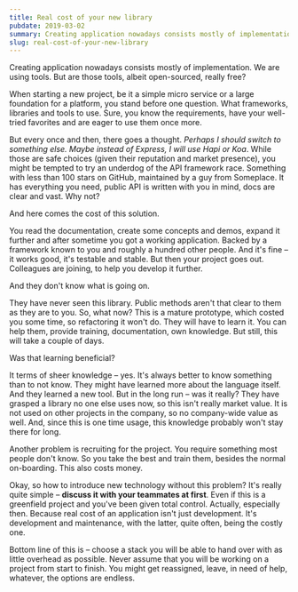 ```yaml
---
title: Real cost of your new library
pubdate: 2019-03-02
summary: Creating application nowadays consists mostly of implementation. We are using tools. But are those tools, albeit open-sourced, really free?
slug: real-cost-of-your-new-library 
---
```

Creating application nowadays consists mostly of implementation. We are using tools. But are those tools, albeit open-sourced, really free?

When starting a new project, be it a simple micro service or a large foundation for a platform, you stand before one question. What frameworks, libraries and tools to use. Sure, you know the requirements, have your well-tried favorites and are eager to use them once more.

But every once and then, there goes a thought. *Perhaps I should switch to something else. Maybe instead of Express, I will use Hapi or Koa*. While those are safe choices (given their reputation and market presence), you might be tempted to try an underdog of the API framework race. Something with less than 100 stars on GitHub, maintained by a guy from Someplace. It has everything you need, public API is written with you in mind, docs are clear and vast. Why not?

And here comes the cost of this solution.

You read the documentation, create some concepts and demos, expand it further and after sometime you got a working application. Backed by a framework known to you and roughly a hundred other people. And it's fine – it works good, it's testable and stable. But then your project goes out. Colleagues are joining, to help you develop it further.

And they don't know what is going on.

They have never seen this library. Public methods aren't that clear to them as they are to you. So, what now? This is a mature prototype, which costed you some time, so refactoring it won't do. They will have to learn it. You can help them, provide training, documentation, own knowledge. But still, this will take a couple of days.

Was that learning beneficial?

It terms of sheer knowledge – yes. It's always better to know something than to not know. They might have learned more about the language itself. And they learned a new tool. But in the long run – was it really? They have grasped a library no one else uses now, so this isn't really market value. It is not used on other projects in the company, so no company-wide value as well. And, since this is one time usage, this knowledge probably won't stay there for long.

Another problem is recruiting for the project. You require something most people don't know. So you take the best and train them, besides the normal on-boarding. This also costs money.

Okay, so how to introduce new technology without this problem? It's really quite simple – **discuss it with your teammates at first**. Even if this is a greenfield project and you've been given total control. Actually, especially then. Because real cost of an application isn't just development. It's development and maintenance, with the latter, quite often, being the costly one.

Bottom line of this is – choose a stack you will be able to hand over with as little overhead as possible. Never assume that you will be working on a project from start to finish. You might get reassigned, leave, in need of help, whatever, the options are endless.
